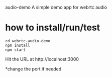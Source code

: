 audio-demo
A simple demo app for webrtc audio

# how to install/run/test

~~~~
cd webrtc-audio-demo
npm install
npm start
~~~~

Hit the URL at http://localhost:3000

*change the port if needed
